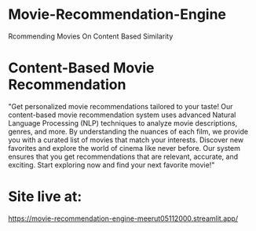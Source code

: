# Movie-Recommendation-Engine
Rcommending Movies On Content Based Similarity



# Content-Based Movie Recommendation
"Get personalized movie recommendations tailored to your taste! Our content-based movie recommendation system uses advanced Natural Language Processing (NLP) techniques to analyze movie descriptions, genres, and more. By understanding the nuances of each film, we provide you with a curated list of movies that match your interests. Discover new favorites and explore the world of cinema like never before. Our system ensures that you get recommendations that are relevant, accurate, and exciting. Start exploring now and find your next favorite movie!"

# Site live at:
https://movie-recommendation-engine-meerut05112000.streamlit.app/

